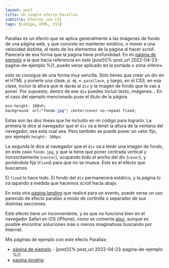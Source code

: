 ```yaml
---
layout: post
title: Un simple efecto Parallax
subtitle: Efectos con CSS
tags: [código, HTML, CSS]
---
```


Parallax es un efecto que se aplica generalmente a las imágenes de fondo de una página web, y que consiste en mantener estático, o mover a una velocidad distinta, el resto de los elementos de la página al hacer _scroll_. Pareceŕa de esa forma que la página tiene profundidad. En mi [página de ejemplo](https://javguerra.github.io/ramp-up-fswd/index.html) a la que hacía referencia en este [_post_]({% post_url 2022-04-23-pagina-de-ejemplo %}), puede verse aplicado en la portada o zona «_Hero_».

esto se consigue de una forma muy sencilla. Sólo tienes que crear un div en el HTML y ponerle una clase, p. ej. «`.parallax`», y luego, en el CSS, en esa clase, incluir la altura que le darás al `div` y la imagen de fondo que le vas a poner. Por supuesto, dentro de ese `div` puedes incluir texto, imágenes... En el caso del ejemplo mencionado puse el título de la página.

```css
min-height: 100vh;
background: url("fondo.jpg") center/cover no-repeat fixed;
```

Estas son las dos líneas que he incluido en mi código para lograrlo. La primera le dice al navegador que el `div` va a tener la altura de la ventana del navegador, sea esta cual sea. Pero también se puede poner un valor fijo, por ejemplo `height: 300px`.

La segunda le dice al navegador que el `div` va a tener una imagen de fondo, en este caso `fondo.jpg`, y que la tiene que poner centrada vertical y horizontalmente (`center`), ocupando todo el ancho del div (`cover`), y poniéndola fija (`fixed`) para que no se mueva. Este es el efecto que buscamos.

El `fixed` lo hace todo. El fondo  del `div` permanecerá estático, y la página lo irá tapando a medida que hacemos _scroll_ hacia abajo.

En esta otra [página _landing_](https://badared.com/conectiva/evento/THTC2021/) que realicé para un evento, puede verse un uso parecido de efecto parallax a modo de cortinilla o separador de sus distintas secciones.

Este efecto tiene un inconveniente, y es que no funciona bien en el navegador Safari en iOS (iPhone), como se comenta [aquí](https://css-tricks.com/ios-13-broke-the-classic-pure-css-parallax-technique/), aunque es posible encontrar soluciones más o menos imaginativas buscando por Internet.

Mis páginas de ejemplo con este efecto Parallax:

* [página de ejemplo](https://javguerra.github.io/ramp-up-fswd/index.html) - [post]({% post_url 2022-04-23-pagina-de-ejemplo %})
* [página _landing_](https://badared.com/conectiva/evento/THTC2021/)